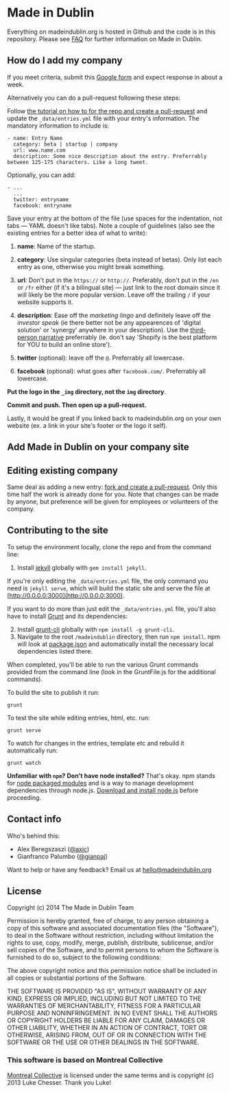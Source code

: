 # Made in Dublin

Everything on madeindublin.org is hosted in Github and the code is in this repository. Please see [FAQ](http://madeindublin.org/#faq) for further information on Made in Dublin.


## How do I add my company

If you meet criteria, submit this [Google form](https://docs.google.com/forms/d/1jI685ifs3zS6Rr1INYs8baKYdpVWl2Uphfof6i5MZpY/viewform) and expect response in about a week.

Alternatively you can do a pull-request following these steps:

Follow [the tutorial on how to for the repo and create a pull-request][fork repo] and update the `_data/entries.yml` file with your entry's information. The mandatory information to include is:

```
- name: Entry Name
  category: beta | startup | company
  url: www.name.com
  description: Some nice description about the entry. Preferrably between 125-175 characters. Like a long tweet.
```

Optionally, you can add:

```
- ...
  ...
  twitter: entryname
  facebook: entryname
```

Save your entry at the bottom of the file (use spaces for the indentation, not tabs — YAML doesn't like tabs). Note a couple of guidelines (also see the existing entries for a better idea of what to write):

1. **name**: Name of the startup.

2. **category**: Use singular categories (beta instead of betas). Only list each entry as one, otherwise you might break something.

3. **url**: Don't put in the `https://` or `http://`. Preferably, don't put in the `/en` or `/fr` either (if it's a bilingual site) — just link to the root domain since it will likely be the more popular version. Leave off the trailing `/` if your website supports it.

4. **description**: Ease off the *marketing lingo* and definitely leave off the *investor speak* (ie there better not be any appearences of 'digital solution' or 'synergy' anywhere in your description). Use the [third-person narrative](http://en.wikipedia.org/wiki/Third_person) preferrably (ie. don't say 'Shopify is the best platform for YOU to build an online store').

5. **twitter** (optional): leave off the `@`. Preferrably all lowercase.

6. **facebook** (optional): what goes after `facebook.com/`. Preferrably all lowercase.

**Put the logo in the `_img` directory, not the `img` directory**.

**Commit and push. Then open up a pull-request.**

Lastly, it would be great if you linked back to madeindublin.org on your own website (ex. a link in your site's footer or the logo it self).

## Add Made in Dublin on your company site



## Editing existing company

Same deal as adding a new entry: [fork and create a pull-request][fork repo]. Only this time half the work is already done for you. Note that changes can be made by anyone, but preference will be given for employees or volunteers of the company.

## Contributing to the site

To setup the environment locally, clone the repo and from the command line:

1. Install [jekyll](https://github.com/jekyll/jekyll) globally with `gem install jekyll`.

If you're only editing the `_data/entries.yml` file, the only command you need is `jekyll serve`, which will build the static site and serve the file at [http://0.0.0.0:3000](http://0.0.0.0:3000).

If you want to do more than just edit the `_data/entries.yml` file, you'll also have to install [Grunt](https://github.com/gruntjs/grunt) and its dependencies:

2. Install [grunt-cli](https://github.com/gruntjs/grunt-cli) globally with `npm install -g grunt-cli`.
3. Navigate to the root `/madeindublin` directory, then run `npm install`. npm will look at [package.json](package.json) and automatically install the necessary local dependencies listed there.

When completed, you'll be able to run the various Grunt commands provided from the command line (look in the GruntFile.js for the additional commands).

To build the site to publish it run:

	grunt

To test the site while editing entries, html, etc. run:

	grunt serve
	
To watch for changes in the entries, template etc and rebuild it automatically run:

	grunt watch

**Unfamiliar with `npm`? Don't have node installed?** That's okay. npm stands for [node packaged modules](http://npmjs.org/) and is a way to manage development dependencies through node.js. [Download and install node.js](http://nodejs.org/download/) before proceeding.

## Contact info

Who's behind this:

- Alex Beregszaszi ([@axic](https://github.com/axic))
- Gianfranco Palumbo ([@gianpaj](https://github.com/gianpaj))

Want to help or have any feedback?
Email us at [hello@madeindublin.org](mailto:hello@madeindublin.org)


## License

Copyright (c) 2014 The Made in Dublin Team

Permission is hereby granted, free of charge, to any person obtaining a copy of this software and associated documentation files (the "Software"), to deal in the Software without restriction, including without limitation the rights to use, copy, modify, merge, publish, distribute, sublicense, and/or sell copies of the Software, and to permit persons to whom the Software is furnished to do so, subject to the following conditions:

The above copyright notice and this permission notice shall be included in all copies or substantial portions of the Software.

THE SOFTWARE IS PROVIDED "AS IS", WITHOUT WARRANTY OF ANY KIND, EXPRESS OR IMPLIED, INCLUDING BUT NOT LIMITED TO THE WARRANTIES OF MERCHANTABILITY, FITNESS FOR A PARTICULAR PURPOSE AND NONINFRINGEMENT. IN NO EVENT SHALL THE AUTHORS OR COPYRIGHT HOLDERS BE LIABLE FOR ANY CLAIM, DAMAGES OR OTHER LIABILITY, WHETHER IN AN ACTION OF CONTRACT, TORT OR OTHERWISE, ARISING FROM, OUT OF OR IN CONNECTION WITH THE SOFTWARE OR THE USE OR OTHER DEALINGS IN THE SOFTWARE.

### This software is based on Montreal Collective

[Montreal Collective](https://github.com/lukechesser/Montreal-Collective) is licensed under the same terms and is copyright (c) 2013 Luke Chesser. Thank you Luke!

[fork repo]: https://help.github.com/articles/fork-a-repo
[create an issue]: https://github.com/madeindublin/madeindublin.github.io/issues/new

